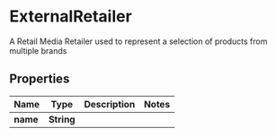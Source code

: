 

# ExternalRetailer

A Retail Media Retailer used to represent a selection of products from multiple brands

## Properties

Name | Type | Description | Notes
------------ | ------------- | ------------- | -------------
**name** | **String** |  | 



